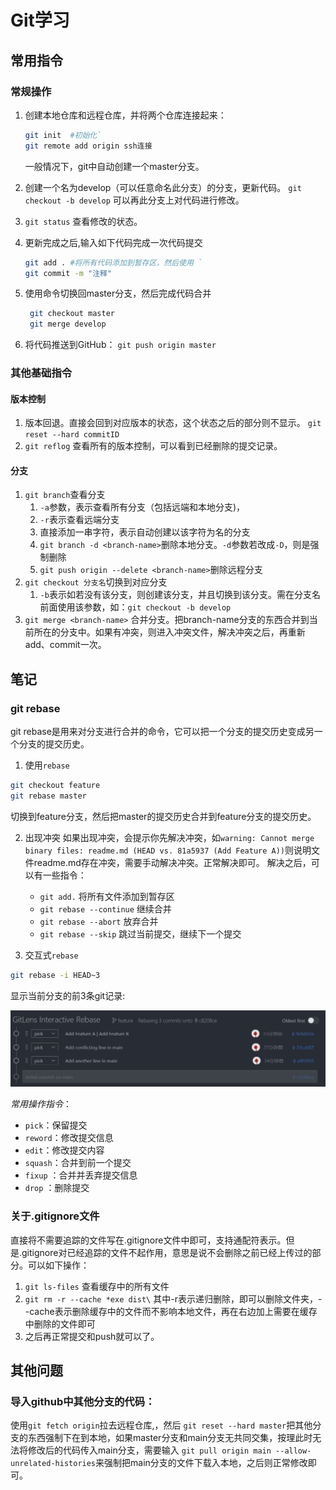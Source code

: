 # Git学习
## 常用指令
### **常规操作**
1. 创建本地仓库和远程仓库，并将两个仓库连接起来：
   ```bash
   git init  #初始化`
   git remote add origin ssh连接
   ```
   一般情况下，git中自动创建一个master分支。
2. 创建一个名为develop（可以任意命名此分支）的分支，更新代码。
   `git checkout -b develop`
   可以再此分支上对代码进行修改。

3. `git status` 查看修改的状态。

3. 更新完成之后,输入如下代码完成一次代码提交
    ```bash
   git add . #将所有代码添加到暂存区，然后使用 `
   git commit -m "注释"
   ```
   
4. 使用命令切换回master分支，然后完成代码合并
   ```bash
    git checkout master
    git merge develop
   ```

5. 将代码推送到GitHub：
   `git push origin master`

### 其他基础指令

#### 版本控制

1. 版本回退。直接会回到对应版本的状态，这个状态之后的部分则不显示。
   `git reset --hard commitID`
2. `git reflog` 查看所有的版本控制，可以看到已经删除的提交记录。

#### 分支

1. `git branch`查看分支
	1. `-a`参数，表示查看所有分支（包括远端和本地分支)，
	2. `-r`表示查看远端分支
	3. 直接添加一串字符，表示自动创建以该字符为名的分支
	4. `git branch -d <branch-name>`删除本地分支。`-d`参数若改成`-D`，则是强制删除
	5. `git push origin --delete <branch-name>`删除远程分支
2. `git checkout 分支名`切换到对应分支
	1. `-b`表示如若没有该分支，则创建该分支，并且切换到该分支。需在分支名前面使用该参数，如：`git checkout -b develop`
3. `git merge <branch-name>` 合并分支。把branch-name分支的东西合并到当前所在的分支中。如果有冲突，则进入冲突文件，解决冲突之后，再重新add、commit一次。


## 笔记
### git rebase
git rebase是用来对分支进行合并的命令，它可以把一个分支的提交历史变成另一个分支的提交历史。

1. 使用`rebase`
```bash
git checkout feature
git rebase master
```
切换到feature分支，然后把master的提交历史合并到feature分支的提交历史。

2. 出现冲突
如果出现冲突，会提示你先解决冲突，如`warning: Cannot merge binary files: readme.md (HEAD vs. 81a5937 (Add Feature A))`则说明文件readme.md存在冲突，需要手动解决冲突。正常解决即可。
解决之后，可以有一些指令：
   - `git add.` 将所有文件添加到暂存区
   - `git rebase --continue` 继续合并
   - `git rebase --abort` 放弃合并
   - `git rebase --skip` 跳过当前提交，继续下一个提交

3. 交互式`rebase`
```bash
git rebase -i HEAD~3
```
显示当前分支的前3条git记录:

![](pic/2025-04-15-23-28-46.png)

*常用操作指令*：
   - `pick`：保留提交
   - `reword`：修改提交信息
   - `edit`：修改提交内容
   - `squash`：合并到前一个提交
   - `fixup` ：合并并丢弃提交信息
   - `drop` ：删除提交

### 关于.gitignore文件
直接将不需要追踪的文件写在.gitignore文件中即可，支持通配符表示。但是.gitignore对已经追踪的文件不起作用，意思是说不会删除之前已经上传过的部分。可以如下操作：
1. `git ls-files` 查看缓存中的所有文件
2. `git rm -r --cache *exe dist\` 其中-r表示递归删除，即可以删除文件夹，--cache表示删除缓存中的文件而不影响本地文件，再在右边加上需要在缓存中删除的文件即可
3. 之后再正常提交和push就可以了。

## 其他问题
### 导入github中其他分支的代码：
使用`git fetch origin`拉去远程仓库,，然后 `git reset --hard master`把其他分支的东西强制下在到本地，如果master分支和main分支无共同交集，按理此时无法将修改后的代码传入main分支，需要输入 `git pull origin main --allow-unrelated-histories`来强制把main分支的文件下载入本地，之后则正常修改即可。